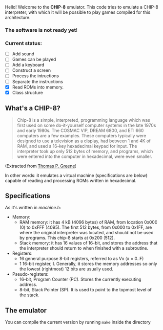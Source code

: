 Hello! Welcome to the **CHIP-8** emulator. This code tries to emulate a CHIP-8 interpreter, with which it will be 
possible to play games compiled for this architecture.

### **The software is not ready yet!**
### **Current status**: 
- [ ] Add sound
- [ ] Games can be played
- [ ] Add a keyboard
- [ ] Construct a screen
- [ ] Process the intructions
- [ ] Separate the instructions
- [x] Read ROMs into memory.
- [x] Class structure

## What's a CHIP-8?
> Chip-8 is a simple, interpreted, programming language which was first used on some do-it-yourself computer systems in 
> the late 1970s and early 1980s. The COSMAC VIP, DREAM 6800, and ETI 660 computers are a few examples. These computers 
> typically were designed to use a television as a display, had between 1 and 4K of RAM, and used a 16-key hexadecimal 
> keypad for input. The interpreter took up only 512 bytes of memory, and programs, which were entered into the computer
> in hexadecimal, were even smaller.

(Extracted from [Thomas P. Greene](http://devernay.free.fr/hacks/chip8/C8TECH10.HTM#memmap))

In other words: it emulates a virtual machine (specifications are below) capable of reading and processing ROMs written 
in hexadecimal.

## Specifications

As it's written in *machine.h*:

- Memory:
    - RAM memory: it has 4 kB (4096 bytes) of RAM, from location 0x000 (0) to 0xFFF (4095).
    The first 512 bytes, from 0x000 to 0x1FF, are where the original interpreter
    was located, and should not be used by programs. This chip-8 starts at 0x200 (512).
    - Stack memory: it has 16 values of 16-bit, and stores the address that the interpreter should
    return to when finished with a subroutine.
- Registers:
    - 16 general purpose 8-bit registers, referred to as Vx (x = 0..F)
    - 1 16-bit register, I. Generally, it stores the memory addresses so only the lowest
    (rightmost) 12 bits are usually used.
- Pseudo-registers:
    - 16-bit, Program Counter (PC). Stores the currently executing address.
    - 8-bit, Stack Pointer (SP). It is used to point to the topmost level of the stack.

## The emulator

You can compile the current version by running ``make`` inside the directory
